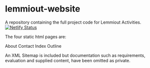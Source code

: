 # lemmiout-website
A repository containing the full project code for Lemmiout Activities.
[![Netlify Status](https://api.netlify.com/api/v1/badges/b0a33009-ce39-4f92-8f2e-2b671d116b05/deploy-status)](https://app.netlify.com/sites/lemmiout/deploys)

The four static html pages are:

  About
  Contact
  Index
  Outline

An XML Sitemap is included but documentation such as requirements, evaluation and supplied content,
have been omitted as private.
